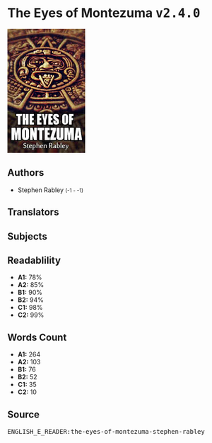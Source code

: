 # The Eyes of Montezuma <kbd>v2.4.0</kbd>

![](./cover.medium.jpg "")

## Authors


 - Stephen Rabley <small>(-1 - -1)</small>

## Translators



## Subjects



## Readablility


 - **A1:** 78%
 - **A2:** 85%
 - **B1:** 90%
 - **B2:** 94%
 - **C1:** 98%
 - **C2:** 99%

## Words Count


 - **A1:** 264
 - **A2:** 103
 - **B1:** 76
 - **B2:** 52
 - **C1:** 35
 - **C2:** 10

## Source


<kbd>ENGLISH_E_READER:the-eyes-of-montezuma-stephen-rabley</kbd>
